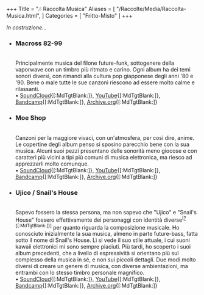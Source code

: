 +++
Title = "🎶 Raccolta Musica"
Aliases = [
  "/Raccolte/Media/Raccolta-Musica.html",
]
Categories = [ "Fritto-Misto" ]
+++

_In costruzione..._

- <span><h3>Macross 82-99</h3></span>  
Principalmente musica del filone future-funk, sottogenere della vaporwave con un timbro più ritmato e carino. Ogni album ha dei temi sonori diversi, con rimandi alla cultura pop giapponese degli anni '80 e '90. Bene o male tutte le sue canzoni riescono ad essere molto calme e rilassanti.  
	• [SoundCloud](https://soundcloud.com/macross-82-99){[:MdTgtBlank:]}, [YouTube](https://www.youtube.com/channel/UCYIQZpv7Jv9GImzgknNZNPA){[:MdTgtBlank:]}, [Bandcamp](https://macross82-99.bandcamp.com/music){[:MdTgtBlank:]}, [Archive.org](https://archive.org/details/macross-82-99-01-meeting-point){[:MdTgtBlank:]}

- <span><h3>Moe Shop</h3></span>  
Canzoni per la maggiore vivaci, con un'atmosfera, per così dire, anime. Le copertine degli album penso si sposino parecchio bene con la sua musica. Alcuni suoi pezzi presentano delle sonorità meno giocose e con caratteri più vicini a tipi più comuni di musica elettronica, ma riesco ad apprezzarli molto comunque.  
	• [SoundCloud](https://soundcloud.com/moeshop){[:MdTgtBlank:]}, [YouTube](https://invidious.nerdvpn.de/channel/UCcKTRoHPP2hPaom63QGaiBw){[:MdTgtBlank:]}, [Bandcamp](https://moeshop.bandcamp.com/music){[:MdTgtBlank:]}, [Archive.org](https://archive.org/details/Moe-Shop-Full-Discography){[:MdTgtBlank:]}

- <span><h3>Ujico / Snail's House</h3></span>  
Sapevo fossero la stessa persona, ma non sapevo che "Ujico" e "Snail's House" fossero effettivamente dei personaggi con identità diverse<sup>[[?](https://en.m.wikipedia.org/wiki/Snail's_House#History){[:MdTgtBlank:]}]</sup> per quanto riguarda la composizione musicale. Ho conosciuto inizialmente la sua musica, almeno in parte future-bass, fatta sotto il nome di Snail's House. Lì si vede il suo stile attuale, i cui suoni kawaii elettronici mi sono sempre piaciuti. Più tardi, ho scoperto i suoi album precedenti, che a livello di espressività si orientano più sul complesso della musica in sé, e non sui piccoli dettagli. Due modi molto diversi di creare un genere di musica, con diverse ambientazioni, ma entrambi con lo stesso timbro personale magnifico.  
	• [SoundCloud](https://soundcloud.com/ujico){[:MdTgtBlank:]}, [YouTube](https://www.youtube.com/channel/UCYxBY8mhJ7R2rMIcQ28H_Zw){[:MdTgtBlank:]}, [Bandcamp](https://0101.bandcamp.com/music){[:MdTgtBlank:]}, [Archive.org](https://archive.org/details/ujico-snails-house-full-discography){[:MdTgtBlank:]}
